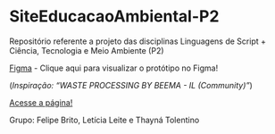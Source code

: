 # SiteEducacaoAmbiental-P2
Repositório referente a projeto das disciplinas Linguagens de Script + Ciência, Tecnologia e Meio Ambiente (P2)

[Figma](https://www.figma.com/proto/0aD6OP5VCuLhwceFuBStJ9/Projeto-LS?node-id=17-187&starting-point-node-id=17%3A187&scaling=scale-down&mode=design&t=IkyVxYoibg3by0HW-1) - Clique aqui para visualizar o protótipo no Figma!


(_Inspiração: “WASTE PROCESSING BY BEEMA - IL (Community)”_)


[Acesse a página!](https://thaynarlt.github.io/SiteEducacaoAmbiental-P2/)
<div>
  Grupo: Felipe Brito, Letícia Leite e Thayná Tolentino
</div>

